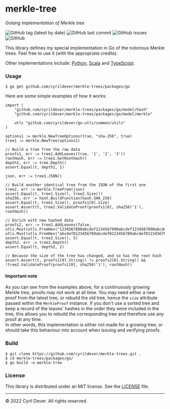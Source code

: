 # merkle-tree
_Golang implementation of Merkle tree_

![GitHub tag (latest by date)](https://img.shields.io/github/v/tag/cyrildever/merkle-trees)
![GitHub last commit](https://img.shields.io/github/last-commit/cyrildever/merkle-trees)
![GitHub issues](https://img.shields.io/github/issues/cyrildever/merkle-trees)
![GitHub](https://img.shields.io/github/license/cyrildever/merkle-trees)

This library defines my special implementation in Go of the notorious Merkle trees. Feel free to use it (with the appropriate credits).

Other implementations include: [Python](../py/README.md), [Scala](../scala/README.md) and [TypeScript](../ts/README.md).


### Usage

```console
$ go get github.com/cyrildever/merkle-trees/packages/go
```

Here are some simple examples of how it works:
```golang
import (
    "github.com/cyrildever/merkle-trees/packages/go/model/hash"
    "github.com/cyrildever/merkle-trees/packages/go/model/merkle"

    utls "github.com/cyrildever/go-utls/common/utils"
)

options1 := merkle.NewTreeOptions(true, "sha-256", true)
tree1 := merkle.NewTree(options1)

// Build a tree from the raw data
proofs1, err := tree1.AddLeaves(true, '1', '2', '3'))
rootHash, err := tree1.GetRootHash()
depth1, err := tree.Depth()
assert.Equal(t, depth1, 1)

json, err := tree1.JSON()

// Build another identical tree from the JSON of the first one
tree2, err := merkle.TreeFrom(json)
assert.Equal(t, tree1.Size(), tree2.Size())
sha256, err := hash.BuildFunction(hash.SHA_256)
assert.Equal(t, tree2.Size(), proofs1[0].Size)
assert.Assert(t, tree2.ValidateProof(proofs1[0], sha256('1'), rootHash))

// Enrich with new hashed data
proofs2, err := tree2.AddLeaves(false, utls.Must(utls.FromHex("1234567890abcdef1234567890abcdef1234567890abcdef1234567890abcdef")), utls.Must(utls.FromHex("abcdef0123456789abcdef0123456789abcdef0123456789abcdef0123456789")))
assert.Equal(t, tree2.Size(), 5)
depth2, err := tree2.Depth()
assert.Equal(t, depth2, 2)

// Because the size of the tree has changed, and so has the root hash
assert.Assert(t, proofs1[0].String() != proofs2[0].String() && !tree2.ValidateProof(proofs1[0], sha256('1'), rootHash))
```

#### Important note

As you can see from the examples above, for a continuously growing Merkle tree, proofs may not work at all time. You may need either a new proof from the latest tree, or rebuild the old tree, hence the `size` attribute passed within the `MerkleProof` instance. If you don't use a sorted tree and keep a record of the leaves' hashes in the order they were included in the tree, this allows you to rebuild the corresponding tree and therefore use any proof at any time. \
In other words, this implementation is either not made for a growing tree, or should take this behaviour into account when issuing and verifying proofs.


### Build

```console
$ git clone https://github.com/cyrildever/merkle-trees.git .
$ cd merkle-trees/packages/go/
$ go build -o merkle-tree
```


### License

This library is distributed under an MIT license.
See the [LICENSE](../../LICENSE) file.


<hr />
&copy; 2022 Cyril Dever. All rights reserved.
